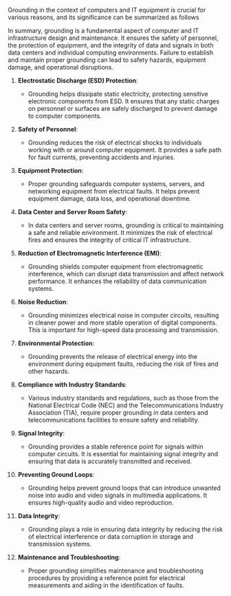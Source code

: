 Grounding in the context of computers and IT equipment is crucial for various reasons, and its significance can be summarized as follows

In summary, grounding is a fundamental aspect of computer and IT infrastructure design and maintenance. It ensures the safety of personnel, the protection of equipment, and the integrity of data and signals in both data centers and individual computing environments. Failure to establish and maintain proper grounding can lead to safety hazards, equipment damage, and operational disruptions.


1. **Electrostatic Discharge (ESD) Protection**:
   - Grounding helps dissipate static electricity, protecting sensitive electronic components from ESD. It ensures that any static charges on personnel or surfaces are safely discharged to prevent damage to computer components.

2. **Safety of Personnel**:
   - Grounding reduces the risk of electrical shocks to individuals working with or around computer equipment. It provides a safe path for fault currents, preventing accidents and injuries.

3. **Equipment Protection**:
   - Proper grounding safeguards computer systems, servers, and networking equipment from electrical faults. It helps prevent equipment damage, data loss, and operational downtime.

4. **Data Center and Server Room Safety**:
   - In data centers and server rooms, grounding is critical to maintaining a safe and reliable environment. It minimizes the risk of electrical fires and ensures the integrity of critical IT infrastructure.

5. **Reduction of Electromagnetic Interference (EMI)**:
   - Grounding shields computer equipment from electromagnetic interference, which can disrupt data transmission and affect network performance. It enhances the reliability of data communication systems.

6. **Noise Reduction**:
   - Grounding minimizes electrical noise in computer circuits, resulting in cleaner power and more stable operation of digital components. This is important for high-speed data processing and transmission.

7. **Environmental Protection**:
   - Grounding prevents the release of electrical energy into the environment during equipment faults, reducing the risk of fires and other hazards.

8. **Compliance with Industry Standards**:
   - Various industry standards and regulations, such as those from the National Electrical Code (NEC) and the Telecommunications Industry Association (TIA), require proper grounding in data centers and telecommunications facilities to ensure safety and reliability.

9. **Signal Integrity**:
   - Grounding provides a stable reference point for signals within computer circuits. It is essential for maintaining signal integrity and ensuring that data is accurately transmitted and received.

10. **Preventing Ground Loops**:
    - Grounding helps prevent ground loops that can introduce unwanted noise into audio and video signals in multimedia applications. It ensures high-quality audio and video reproduction.

11. **Data Integrity**:
    - Grounding plays a role in ensuring data integrity by reducing the risk of electrical interference or data corruption in storage and transmission systems.

12. **Maintenance and Troubleshooting**:
    - Proper grounding simplifies maintenance and troubleshooting procedures by providing a reference point for electrical measurements and aiding in the identification of faults.

